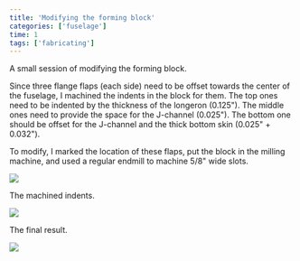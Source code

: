 ```yaml
---
title: 'Modifying the forming block'
categories: ['fuselage']
time: 1
tags: ['fabricating']
---
```


A small session of modifying the forming block.

<!-- more -->

Since three flange flaps (each side) need to be offset towards the center of the fuselage, I machined the indents in the block for them. The top ones need to be indented by the thickness of the longeron (0.125"). The middle ones need to provide the space for the J-channel (0.025"). The bottom one should be offset for the J-channel and the thick bottom skin (0.025" + 0.032").

To modify, I marked the location of these flaps, put the block in the milling machine, and used a regular endmill to machine 5/8" wide slots.

![](0-block-in-the-mill.jpeg)

The machined indents.

![](1-indents-machined.jpeg)

The final result.

![](2-modified-block.jpeg)